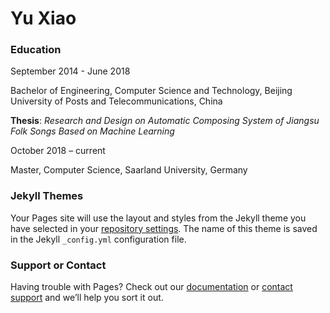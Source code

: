 # Yu Xiao

### Education
September 2014 - June 2018

Bachelor of Engineering, Computer Science and Technology, Beijing University of Posts and Telecommunications, China

**Thesis**: *Research and Design on Automatic Composing System of Jiangsu Folk Songs Based on Machine Learning*

October 2018 – current

Master, Computer Science, Saarland University, Germany


### Jekyll Themes

Your Pages site will use the layout and styles from the Jekyll theme you have selected in your [repository settings](https://github.com/yuuu14/yuuu14.github.io/settings). The name of this theme is saved in the Jekyll `_config.yml` configuration file.

### Support or Contact

Having trouble with Pages? Check out our [documentation](https://help.github.com/categories/github-pages-basics/) or [contact support](https://github.com/contact) and we’ll help you sort it out.
